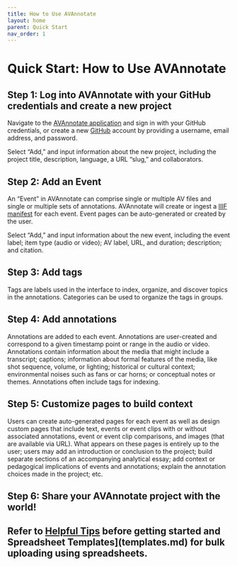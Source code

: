 ```yaml
---
title: How to Use AVAnnotate
layout: home
parent: Quick Start
nav_order: 1
---
```

# Quick Start: How to Use AVAnnotate

## Step 1: Log into AVAnnotate with your GitHub credentials and create a new project

Navigate to the [AVAnnotate application](https://avannotate.netlify.app/) and sign in with your GitHub credentials, or create a new [GitHub](https://github.com/join) account by providing a username, email address, and password.

Select “Add,” and input information about the new project, including the project title, description, language, a URL “slug,” and collaborators.

## Step 2: Add an Event

An “Event” in AVAnnotate can comprise single or multiple AV files and single or multiple sets of annotations. AVAnnotate will create or ingest a [IIIF manifest](https://iiif.io/guides/using_iiif_resources/) for each event. Event pages can be auto-generated or created by the user.

Select “Add,” and input information about the new event, including the event label; item type (audio or video); AV label, URL, and duration; description; and citation.

## Step 3: Add tags
Tags are labels used in the interface to index, organize, and discover topics in the annotations. Categories can be used to organize the tags in groups.

## Step 4: Add annotations

Annotations are added to each event. Annotations are user-created and correspond to a given timestamp point or range in the audio or video. Annotations contain information about the media that might include a transcript; captions; information about formal features of the media, like shot sequence, volume, or lighting; historical or cultural context; environmental noises such as fans or car horns; or conceptual notes or themes. Annotations often include tags for indexing.  

## Step 5: Customize pages to build context

Users can create auto-generated pages for each event as well as design custom pages that include text, events or event clips with or without associated annotations, event or event clip comparisons, and images (that are available via URL). What appears on these pages is entirely up to the user; users may add an introduction or conclusion to the project; build separate sections of an accompanying analytical essay; add context or pedagogical implications of events and annotations; explain the annotation choices made in the project; etc.

## Step 6: Share your AVAnnotate project with the world!

## Refer to [Helpful Tips](tips.md) before getting started and Spreadsheet Templates](templates.md) for bulk uploading using spreadsheets. 

